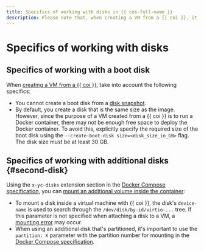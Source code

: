 ```yaml
---
title: Specifics of working with disks in {{ cos-full-name }}
description: Please note that, when creating a VM from a {{ coi }}, it's necessary to consider some specific aspects of working with disks.
---
```


# Specifics of working with disks

## Specifics of working with a boot disk

When [creating a VM from a {{ coi }}](../tutorials/vm-create.md), take into account the following specifics:
* You cannot create a boot disk from a [disk snapshot](../../compute/concepts/snapshot.md).
* By default, you create a disk that is the same size as the image. However, since the purpose of a VM created from a {{ coi }} is to run a Docker container, there may not be enough free space to deploy the Docker container. To avoid this, explicitly specify the required size of the boot disk using the `--create-boot-disk size=<disk_size_in_GB>` flag. The disk size must be at least 30 GB.

## Specifics of working with additional disks {#second-disk}

Using the `x-yc-disks` extension section in the [Docker Compose specification](./coi-specifications.md#compose-spec), you can [mount an additional volume inside the container](../tutorials/vm-create-with-second-disk.md):
* To mount a disk inside a virtual machine with {{ coi }}, the disk's `device-name` is used to search through the `/dev/disk/by-id/virtio-...` tree. If this parameter is not specified when attaching a disk to a VM, a [mounting error](../error/index.md#disk-mount) may occur.
* When using an additional disk that's partitioned, it's important to use the `partition: X` parameter with the partition number for mounting in the [Docker Compose specification](./coi-specifications.md#compose-spec-example).